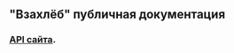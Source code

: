 ## "Взахлёб" публичная документация

### [API сайта](https://skript.github.io/public-docs/contact-us.md "API Сайта").
